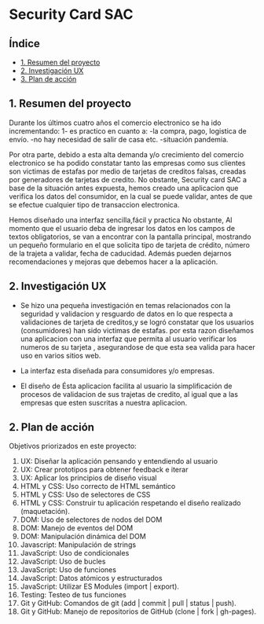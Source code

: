 # Security Card SAC

## Índice

* [1. Resumen del proyecto](#1-resumen-del-proyecto)
* [2. Investigación UX](#2-investigacion-UX)
* [3. Plan de acción](#3-plan-de-acción)


## 1. Resumen del proyecto

Durante los últimos cuatro años el comercio electronico se ha ido incrementando:
1- es practico en cuanto a:
-la compra, pago, logistica de envío.
-no hay necesidad de salir de casa etc.
-situación pandemia.

Por otra parte, debido a esta alta demanda y/o crecimiento del comercio electronico se ha podido constatar tanto las empresas como sus clientes son victimas de estafas por medio de tarjetas de creditos falsas, creadas por generadores de tarjetas de credito. No obstante, Security card SAC a base de la situación antes expuesta, hemos creado una aplicacion que verifica los datos del consumidor, en la cual se puede validar, antes de que se efectue cualquier tipo de transaccion electronica.

Hemos diseñado una interfaz sencilla,fácil y practica No obstante,  Al momento que el usuario deba de ingresar los datos en los campos de textos obligatorios, se van a encontrar con la pantalla principal, mostrando un pequeño formulario en el que solicita tipo de tarjeta de crédito, número de la trajeta a validar, fecha de caducidad. Además pueden dejarnos recomendaciones y  mejoras que debemos hacer a la aplicación.

## 2. Investigación UX

* Se hizo una pequeña investigación en temas relacionados con la seguridad y validacion y resguardo de datos en lo que respecta a validaciones de tarjeta de creditos,y se logró constatar que los usuarios (consumidores) han sido victimas de estafas. por esta razon diseñamos una aplicacion con una interfaz que permita al usuario verificar los numeros de su tarjeta , asegurandose de que esta sea valida para hacer uso en varios sitios web.

* La interfaz esta diseñada para consumidores y/o empresas.

* El diseño de Ésta aplicacion facilita al usuario la simplificación de procesos de validacion de sus trajetas de credito, al igual que a las empresas que esten suscritas a nuestra aplicacion.

## 2. Plan de acción

 Objetivos priorizados en este proyecto:
 
1. UX: Diseñar la aplicación pensando y entendiendo al usuario
2. UX: Crear prototipos para obtener feedback e iterar
3. UX: Aplicar los principios de diseño visual
4. HTML y CSS: Uso correcto de HTML semántico
5. HTML y CSS: Uso de selectores de CSS
6. HTML y CSS: Construir tu aplicación respetando el diseño realizado (maquetación).
7. DOM: Uso de selectores de nodos del DOM
8. DOM: Manejo de eventos del DOM
9. DOM: Manipulación dinámica del DOM
10. Javascript: Manipulación de strings
11. JavaScript: Uso de condicionales
12. JavaScript: Uso de bucles
13. JavaScript: Uso de funciones
14. JavaScript: Datos atómicos y estructurados
15. JavaScript: Utilizar ES Modules (import | export).
16. Testing: Testeo de tus funciones
17. Git y GitHub: Comandos de git (add | commit | pull | status | push).
18. Git y GitHub: Manejo de repositorios de GitHub (clone | fork | gh-pages).


